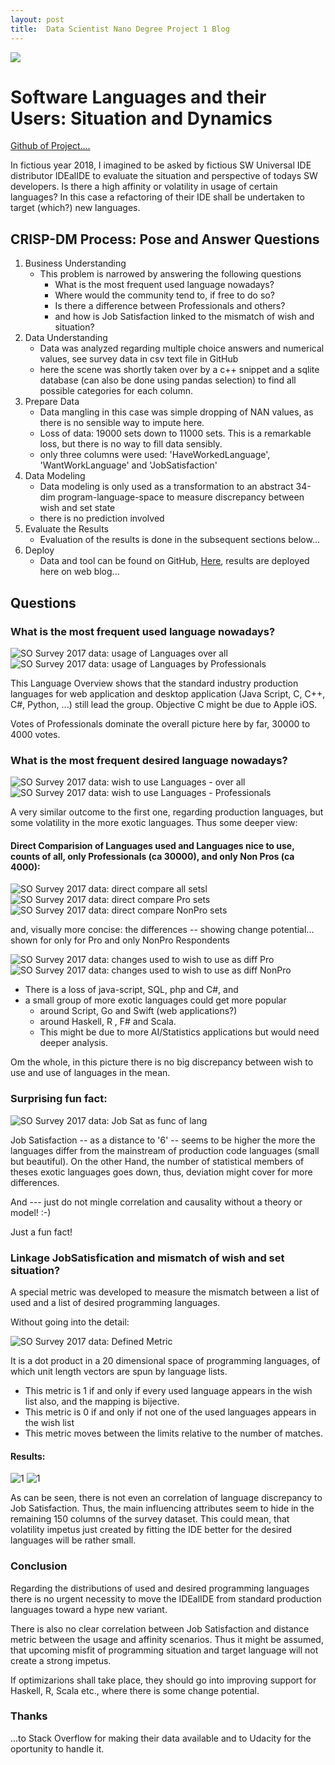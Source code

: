 ```yaml
---
layout: post
title:  Data Scientist Nano Degree Project 1 Blog
---
```



![](../images/languages.png)

# Software Languages and their Users: Situation and Dynamics

[Github of Project....](https://github.com/ubiquarum66/UdacityReportsDSND)

In fictious year 2018, I imagined to be asked by fictious SW Universal IDE distributor IDEalIDE to evaluate the situation and perspective of 
todays SW developers. Is there a high affinity or volatility in usage of certain languages?
In this case a refactoring of their IDE shall be undertaken to target (which?) new languages.
    
## CRISP-DM Process: Pose and Answer Questions

1. Business Understanding
   + This problem is narrowed by answering the following questions
       + What is the most frequent used language nowadays?
       + Where would the community tend to, if free to do so?
       + Is there a difference between Professionals and others?
       + and how is Job Satisfaction linked to the mismatch of wish and situation?
2. Data Understanding
    + Data was analyzed regarding multiple choice answers and numerical values, see survey data in csv text file in GitHub
    + here the scene was shortly taken over by a c++ snippet and a sqlite database (can also be done using pandas selection) to find all possible categories for each column.
3. Prepare Data
    + Data mangling in this case was simple dropping of NAN values, as there is no sensible way to impute here.
    + Loss of data: 19000 sets down to 11000 sets. This is a remarkable loss, but there is no way to fill data sensibly. 
    + only three columns were used: 'HaveWorkedLanguage', 'WantWorkLanguage' and 'JobSatisfaction'
4. Data Modeling
    + Data modeling is only used as a transformation to an abstract 34-dim program-language-space to measure discrepancy between wish and set state
    + there is no prediction involved
5. Evaluate the Results
    + Evaluation of the results is done in the subsequent sections below...
6. Deploy
    + Data and tool can be found on GitHub, [Here](https://github.com/ubiquarum66/UdacityReportOne), results are deployed here on web blog...

## Questions 

### What is the most frequent used language nowadays?

![SO Survey 2017 data: usage of Languages over all](../images/kindofcountlang.png)
![SO Survey 2017 data: usage of Languages by Professionals](../images/kindofcountlangpro.png)

This Language Overview shows that the standard industry production languages for web application and desktop application (Java Script, C, C++, C#, Python, ...) still 
lead the group. Objective C might be due to Apple iOS. 

Votes of Professionals dominate the overall picture here by far, 30000 to 4000 votes.

### What is the most frequent desired language nowadays?

![SO Survey 2017 data: wish to use Languages - over all](../images/kindofcountwishlang.png)
![SO Survey 2017 data: wish to use Languages - Professionals](../images/kindofcountwishlangpro.png)

A very similar outcome to the first one, regarding production languages, but some volatility in the more exotic languages. Thus some deeper view:
  
#### Direct Comparision of Languages used and Languages nice to use, counts of all, only Professionals (ca 30000), and only Non Pros (ca 4000):

![SO Survey 2017 data: direct compare all setsl](../images/kindofcomparision.png)
![SO Survey 2017 data: direct compare Pro sets](../images/kindofcomparisionpro.png)
![SO Survey 2017 data: direct compare NonPro sets](../images/kindofcomparisionlay.png)

and, visually more concise: the differences  -- showing change potential... shown for only for Pro and only NonPro Respondents

![SO Survey 2017 data: changes used to wish to use as diff Pro](../images/kindofchangespro.png)
![SO Survey 2017 data: changes used to wish to use as diff NonPro](../images/kindofchangeslay.png)


+ There is a loss of java-script, SQL, php and C#,  and
+ a small group of more exotic languages could get more popular
    + around Script, Go and Swift (web applications?)
    + around Haskell, R , F# and Scala.
    + This might be due to more AI/Statistics  applications  but would need deeper analysis.

Om the whole, in this picture there is no big discrepancy between wish to use and use of languages in the mean.

### Surprising fun fact:

![SO Survey 2017 data: Job Sat as func of lang](../images/kindoflanguages.png)

Job Satisfaction -- as a distance to '6' -- seems to be higher the more the languages differ from the mainstream of production code languages (small but beautiful).
On the other Hand, the number of statistical members of theses exotic languages goes down, thus, deviation might cover for more differences.

And --- just do not mingle correlation and causality without a theory or model! :-)

Just a fun fact!

### Linkage JobSatisfication and mismatch of wish and set situation?

A special metric was developed to measure the mismatch between a list of used and a list of 
desired programming languages. 

Without going into the detail: 

![SO Survey 2017 data: Defined Metric](../images/Coordinates.png)

It is a dot product in a 20 dimensional space of programming languages, of  which unit length  vectors 
are spun by language lists.

+ This metric is 1 if and only if every used language appears in the wish list also, and the mapping is bijective.
+ This metric is 0 if and only if not one of the used languages appears in the wish list
+ This metric moves between the limits relative to the number of matches.

#### Results:

![1](../images/kindoflanguagediscrepancy.png)
![1](../images/kindoflanguagediscrepancypro.png)

As can be seen, there is not even an correlation of language discrepancy to Job Satisfaction. Thus, the main influencing attributes seem to hide in the remaining 150 columns of the survey dataset.
This could mean, that volatility impetus just created by fitting the IDE better for the desired languages will be rather small.

### Conclusion

Regarding the distributions of used and  desired programming languages there is no urgent necessity to
move the IDEalIDE from standard production languages toward a hype new variant.

There is also no clear correlation between Job Satisfaction and distance metric between the usage and affinity scenarios.
Thus it might be assumed, that upcoming misfit of programming situation and target language will not create a strong impetus.

If optimizarions shall take place, they should go into improving support for Haskell, R, Scala etc., where there is some change potential.

### Thanks 

...to Stack Overflow for making their data available and to Udacity for the oportunity to handle it.
    